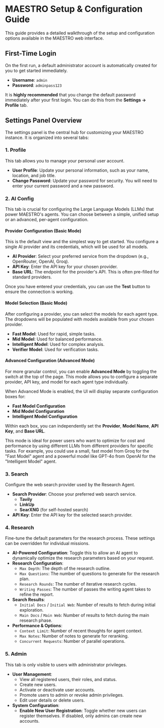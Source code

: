 # MAESTRO Setup & Configuration Guide

This guide provides a detailed walkthrough of the setup and configuration options available in the MAESTRO web interface.

## First-Time Login

On the first run, a default administrator account is automatically created for you to get started immediately.

-   **Username**: `admin`
-   **Password**: `adminpass123`

It is **highly recommended** that you change the default password immediately after your first login. You can do this from the **Settings -> Profile** tab.

## Settings Panel Overview

The settings panel is the central hub for customizing your MAESTRO instance. It is organized into several tabs:

### 1. Profile

This tab allows you to manage your personal user account.

-   **User Profile**: Update your personal information, such as your name, location, and job title.
-   **Change Password**: Update your password for security. You will need to enter your current password and a new password.

### 2. AI Config

This tab is crucial for configuring the Large Language Models (LLMs) that power MAESTRO's agents. You can choose between a simple, unified setup or an advanced, per-agent configuration.

#### Provider Configuration (Basic Mode)

This is the default view and the simplest way to get started. You configure a single AI provider and its credentials, which will be used for all models.

-   **AI Provider**: Select your preferred service from the dropdown (e.g., OpenRouter, OpenAI, Groq).
-   **API Key**: Enter the API key for your chosen provider.
-   **Base URL**: The endpoint for the provider's API. This is often pre-filled for standard providers.

Once you have entered your credentials, you can use the **Test** button to ensure the connection is working.

#### Model Selection (Basic Mode)

After configuring a provider, you can select the models for each agent type. The dropdowns will be populated with models available from your chosen provider.

-   **Fast Model**: Used for rapid, simple tasks.
-   **Mid Model**: Used for balanced performance.
-   **Intelligent Model**: Used for complex analysis.
-   **Verifier Model**: Used for verification tasks.

#### Advanced Configuration (Advanced Mode)

For more granular control, you can enable **Advanced Mode** by toggling the switch at the top of the page. This mode allows you to configure a separate provider, API key, and model for each agent type individually.

When Advanced Mode is enabled, the UI will display separate configuration boxes for:
-   **Fast Model Configuration**
-   **Mid Model Configuration**
-   **Intelligent Model Configuration**

Within each box, you can independently set the **Provider**, **Model Name**, **API Key**, and **Base URL**.

This mode is ideal for power users who want to optimize for cost and performance by using different LLMs from different providers for specific tasks. For example, you could use a small, fast model from Groq for the "Fast Model" agent and a powerful model like GPT-4o from OpenAI for the "Intelligent Model" agent.

### 3. Search

Configure the web search provider used by the Research Agent.

-   **Search Provider**: Choose your preferred web search service.
    -   **Tavily**
    -   **LinkUp**
    -   **SearXNG** (for self-hosted search)
-   **API Key**: Enter the API key for the selected search provider.

### 4. Research

Fine-tune the default parameters for the research process. These settings can be overridden for individual missions.

-   **AI-Powered Configuration**: Toggle this to allow an AI agent to dynamically optimize the research parameters based on your request.
-   **Research Configuration**:
    -   `Max Depth`: The depth of the research outline.
    -   `Max Questions`: The number of questions to generate for the research plan.
    -   `Research Rounds`: The number of iterative research cycles.
    -   `Writing Passes`: The number of passes the writing agent takes to refine the report.
-   **Search Results**:
    -   `Initial Docs` / `Initial Web`: Number of results to fetch during initial exploration.
    -   `Main Docs` / `Main Web`: Number of results to fetch during the main research phase.
-   **Performance & Options**:
    -   `Context Limit`: Number of recent thoughts for agent context.
    -   `Max Notes`: Number of notes to generate for reranking.
    -   `Concurrent Requests`: Number of parallel operations.

### 5. Admin

This tab is only visible to users with administrator privileges.

-   **User Management**:
    -   View all registered users, their roles, and status.
    -   Create new users.
    -   Activate or deactivate user accounts.
    -   Promote users to admin or revoke admin privileges.
    -   Edit user details or delete users.
-   **System Configuration**:
    -   **Enable New User Registration**: Toggle whether new users can register themselves. If disabled, only admins can create new accounts.
